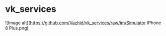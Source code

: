 # vk_services
![Image alt](https://github.com/Vazhid/vk_services/raw/im/Simulator iPhone 8 Plus.png)
